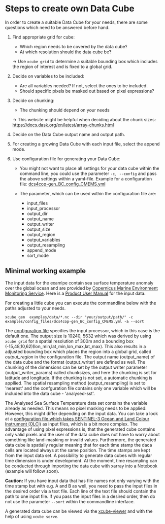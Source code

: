 # Steps to create own Data Cube

In order to create a suitable Data Cube for your needs, there are some questions which need to be answered before hand. 

1. Find appropriate grid for cube:
    * Which region needs to be covered by the data cube? 
    * At which resolution should the data cube be? 

    &rarr; Use `xcube grid` to determine a suitable bounding box which includes the region of interest 
    and is fixed to a global grid. 

2. Decide on variables to be included:
    * Are all variables needed? If not, select the ones to be included.
    * Should specific pixels be masked out based on pixel expressions? 

3. Decide on chunking:
    * The chunking should depend on your needs

    &rarr; This website might be helpful when deciding about the chunk sizes:  https://docs.dask.org/en/latest/array-chunks.html

4. Decide on the Data Cube output name and output path.

5. For creating a growing Data Cube with each input file, select the append mode. 
    
6. Use configuration file for generating your Data Cube:
    * You might not want to place all settings for your data cube within the command line, 
    you could use the parameter `-c, --config` and pass the above settings within a yaml-file. 
    Example for a configuration file: [dcs4cop-gen_BC_config_CMEMS.yml](../examples/config_files/dcs4cop-gen_BC_config_CMEMS.yml)
      
    * The parameter, which can be used within the configuration file are: 
        * input_files
        * input_processor 
        * output_dir 
        * output_name 
        * output_writer
        * output_size 
        * output_region 
        * output_variables
        * output_resampling 
        * append_mode 
        * sort_mode 
        
## Minimal working example

The input data for the examlpe contain sea surface temperature anomaly over the global ocean and are provided by [Copernicus
Marine Environment Monitoring Service](http://marine.copernicus.eu/). 
Here is a [Product User Manual](http://resources.marine.copernicus.eu/documents/PUM/CMEMS-SST-PUM-010-001.pdf) for the input data.

For creating a little cube you can execute the commandline below with the paths adjusted to your needs.

`xcube gen  examples/data/*.nc --dir "your/output/path/" -c examples/config_files/dcs4cop-gen_BC_config_CMEMS.yml -a --sort`

The [configuration file](../examples/config_files/dcs4cop-gen_BC_config_CMEMS.yml) specifies the input processor, 
which in this case is the default one. The output size is 10240, 5632 which was derived by using `xcube grid` 
for a spatial resolution of 300m and a bounding box (-15,48,10,62)(lon_min,lat_min,lon_max,lat_max). This also results 
in a adjusted bounding box which places the region into a global grid, called *output_region* in the configuration file. 
The output name (output_name) of the data cube and the format (output_writer) are defined as well. 
The chunking of the dimensions can be set by the output writer parameter (output_writer_params) called chunksizes, 
and here the chunking is set for latitude and longitude. If the chunking is not set, a automatic chunking is appllied.
The spatial resampling method (output_resampling) is set to 'nearest' and the confguration file contains only one 
variable which will be included into the data cube - 'analysed-sst'.

The Analysed Sea Surface Temperature data set contains the variable already as needed. This means no pixel 
masking needs to be applied. However, this might differ depending on the input data. You can take a look at a 
[configuration file which takes SENTINEL-3 Ocean and Land Colour Instrument (OLCI)](../examples/config_files/dcs4cop-config.yml)
as input files, which is a bit more complex.
The advantage of using pixel expressions is, that the generated cube contains only valid pixels and the user of the data cube
does not have to worry about something like land-masking or invalid values. 
Furthermore, the generated data cube is spatially regular meaning that for each time stamp the daca cells are located 
always at the same position. The time stamps are kept from the input data set. A possibility to generate data cubes with 
regular time dimension is under development. At the moment, time resampling can be conducted through importing the data cube 
with xarray into a Notebook (example will follow soon).

__Caution:__ If you have input data that has file names not only varying with the time stamp but with e.g. A and B as well, 
you need to pass the input files in the desired order via a text file. Each line of the text file should contain the 
path to one input file. If you pass the input files in a desired order, then do not use the parameter `--sort` within
the commandline interface.

A generated data cube can be viewed via the [xcube-viewer](https://github.com/dcs4cop/xcube-viewer/)
 and with the help of using `xcube serve`. 